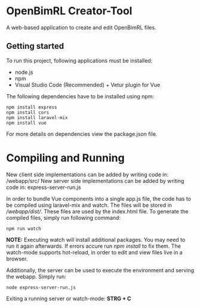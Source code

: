 # OpenBimRL Creator-Tool

A web-based application to create and edit OpenBimRL files. 

## Getting started

To run this project, following applications must be installed:

- node.js
- npm
- Visual Studio Code (Recommended) + Vetur plugin for Vue


The following dependencies have to be installed using npm:


```shell
npm install express
npm install cors
npm install laravel-mix
npm install vue
```

For more details on dependencies view the package.json file.

# Compiling and Running

New client side implementations can be added by writing code in: /webapp/src/
New server side implementations can be added by writing code in: express-server-run.js

In order to bundle Vue components into a single app.js file, the code has to be compiled using laravel-mix and watch. The files will be stored in */webapp/dist/*. These files are used by the index.html file. To generate the compiled files, simply run following command:

```shell
npm run watch
```

**NOTE:** Executing watch will install additional packages. You may need to run it again afterwards. If errors accure run *npm install* to fix them. The watch-mode supports hot-reload, in order to edit and view files live in a browser. 

Additionally, the server can be used to execute the environment and serving the webapp. Simply run:

```shell
node express-server-run.js
```

Exiting a running server or watch-mode: **STRG + C**